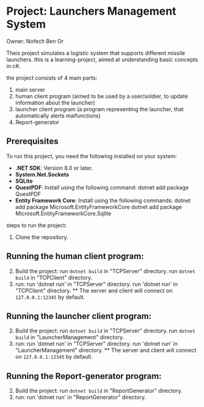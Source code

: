 # Project: Launchers Management System
Owner: Nofech Ben Or

Theis project simulates a logistic system that supports different missile launchers.
this is a learning-project, aimed at understanding basic concepts in c#.

the project consists of 4 main parts:
1. main server
2. human client program
	(aimed to be used by a user/soldier, to update information about the launcher)
3. launcher client program
	(a program representing the launcher, that automatically alerts malfunctions)
4. Report-generator

## Prerequisites
To run this project, you need the following installed on your system:
- **.NET SDK**: Version 8.0 or later. 
- **System.Net.Sockets**
- **SQLite**
- **QuestPDF**: Install using the following command:
  dotnet add package QuestPDF
- **Entity Framework Core**:  Install using the following commands:
  dotnet add package Microsoft.EntityFrameworkCore
  dotnet add package Microsoft.EntityFrameworkCore.Sqlite


steps to run the project:
1. Clone the repository.

## Running the human client program:
2. Build the project:
	run `dotnet build` in "TCPServer" directory.
	run `dotnet build` in "TCPClient" directory.
3. run:
	run 'dotnet run' in "TCPServer" directory.
	run 'dotnet run' in "TCPClient" directory.
** The server and client will connect on `127.0.0.1:12345` by default.


## Running the launcher client program:
2. Build the project:
	run `dotnet build` in "TCPServer" directory.
	run `dotnet build` in "LauncherManagement" directory.
3. run:
	run 'dotnet run' in "TCPServer" directory.
	run 'dotnet run' in "LauncherManagement" directory.
** The server and client will connect on `127.0.0.1:12345` by default.


## Running the Report-generator program:
2. Build the project:
	run `dotnet build` in "ReportGenerator" directory.
3. run:
	run 'dotnet run' in "ReportGenerator" directory.







